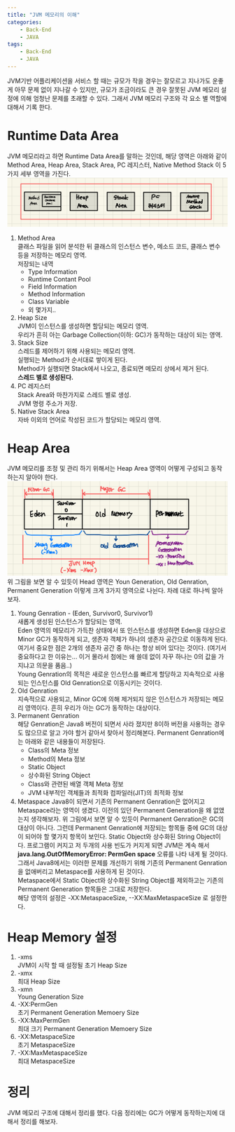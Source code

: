 ```yaml
---
title: "JVM 메모리의 이해"
categories: 
    - Back-End
    - JAVA
tags: 
    - Back-End
    - JAVA
---
```

JVM기반 어플리케이션을 서비스 할 때는 규모가 작을 경우는 잘모르고 지나가도 운좋게 아무 문제 없이 지나갈 수 있지만, 규모가 조금이라도 큰 경우 잘못된 JVM 메모리 설정에 의해 엄청난 문제를 초래할 수 있다. 그래서 JVM 메모리 구조와 각 요소 별 역할에 대해서 기록 한다.     
# Runtime Data Area
JVM 메모리라고 하면 Runtime Data Area를 말하는 것인데, 해당 영역은 아래와 같이 Method Area, Heap Area, Stack Area, PC 레지스터, Native Method Stack 이 5가지 세부 영역을 가진다.   
![JVM1](/assets/images/java1/JVM_Memory.jpeg)

1. Method Area   
    클래스 파일을 읽어 분석한 뒤 클래스의 인스턴스 변수, 메소드 코드, 클래스 변수 등을 저장하는 메모리 영역.    
    저장되는 내역    
    * Type Information
    * Runtime Contant Pool
    * Field Information
    * Method Information
    * Class Variable
    * 외 몇가지..
2. Heap Size   
    JVM이 인스턴스를 생성하면 할당되는 메모리 영역.   
    우리가 흔히 아는 Garbage Collection(이하: GC)가 동작하는 대상이 되는 영역.   
3. Stack Size   
    스레드를 제어하기 위해 사용되는 메모리 영역.    
    실행되는 Method가 순서대로 쌓이게 된다.   
    Method가 실행되면 Stack에서 나오고, 종료되면 메모리 상에서 제거 된다.    
    **스레드 별로 생성된다.**
4. PC 레지스터    
    Stack Area와 마찬가지로 스레드 별로 생성.    
    JVM 명령 주소가 저장.    
5. Native Stack Area    
    자바 이외의 언어로 작성된 코드가 할당되는 메모리 영역.    

# Heap Area
JVM 메모리를 조정 및 관리 하기 위해서는 Heap Area 영역이 어떻게 구성되고 동작하는지 알아야 한다. 
![JVM2](/assets/images/java1/JVM_Heap.jpeg)
위 그림을 보면 알 수 있듯이 Head 영역은 Youn Generation, Old Genration, Permanent Generation 이렇게 크게 3가지 영역으로 나뉜다. 차례 대로 하나씩 알아 보자.    
1. Young Genration - (Eden, Survivor0, Survivor1)    
    새롭게 생성된 인스턴스가 할당되는 영역.    
    Eden 영역의 메모리가 가득찬 상태에서 또 인스턴스를 생성하면 Eden을 대상으로 Minor GC가 동작하게 되고, 생존자 객체가 하나의 생존자 공간으로 이동하게 된다.    
    여기서 중요한 점은 2개의 생존자 공간 중 하나는 항상 비어 있다는 것이다. (여기서 중요하다고 한 이유는... 이거 몰라서 첨에는 왜 쓸데 없이 자꾸 하나는 0의 값을 가지냐고 의문을 품음..)    
    Young Genration의 목적은 새로운 인스턴스를 빠르게 할당하고 지속적으로 사용되는 인스턴스를 Old Genration으로 이동시키는 것이다.     
2. Old Genration    
    지속적으로 사용되고, Minor GC에 의해 제거되지 않은 인스턴스가 저장되는 메모리 영역이다. 흔히 우리가 아는 GC가 동작하는 대상이다.   
3. Permanent Genration   
    해당 Genration은 Java8 버전이 되면서 사라 졌지만 8이하 버전을 사용하는 경우도 많으므로 알고 가야 할거 같아서 찾아서 정리해본다. 
    Permanent Genration에는 아래와 같은 내용들이 저장된다.    
    * Class의 Meta 정보    
    * Method의 Meta 정보   
    * Static Object   
    * 상수화된 String Object     
    * Class와 관련된 배열 객체 Meta 정보     
    * JVM 내부적인 객체들과 최적화 컴파일러(JIT)의 최적화 정보    
5. Metaspace
    Java8이 되면서 기존의 Permanent Genration은 없어지고 Metaspace라는 영역이 생겼다. 이전의 있던 Permanent Generation을 왜 없앴는지 생각해보자. 위 그림에서 보면 알 수 있듯이 Permanent Genration은 GC의 대상이 아니다. 그런데 Permanent Genration에 저장되는 항목들 중에 GC의 대상이 되어야 할 몇가지 항목이 보인다. Static Object와 상수화된 String Object이다. 프로그램이 커지고 저 두개의 사용 빈도가 커지게 되면 JVM은 계속 해서 **java.lang.OutOfMemoryError: PermGen space** 오류를 나타 내게 될 것이다. 그래서 Java8에서는 이러한 문제를 개선하기 위해 기존의 Permanent Genration을 없애버리고 Metaspace를 사용하게 된 것이다.    
    Metaspace에서 Static Object와 상수화된 String Object를 제외하고는 기존의 Permanent Generation 항목들은 그대로 저장한다.    
    해당 영역의 설정은 -XX:MetaspaceSize, --XX:MaxMetaspaceSize 로 설정한다.

# Heap Memory 설정
1. -xms   
    JVM이 시작 할 때 설정될 초기 Heap Size
2. -xmx    
    최대 Heap Size
3. -xmn   
    Young Generation Size
4. -XX:PermGen   
    초기 Permanent Generation Memoery Size
5. -XX:MaxPermGen   
    최대 크기 Permanent Generation Memoery Size
6. -XX:MetaspaceSize   
    초기 MetaspaceSize
7. -XX:MaxMetaspaceSize   
    최대 MetaspaceSize

# 정리 
JVM 메모리 구조에 대해서 정리를 했다. 다음 정리에는 GC가 어떻게 동작하는지에 대해서 정리를 해보자. 